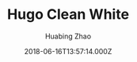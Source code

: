 ---
title: Hugo Clean White
github: https://github.com/zhaohuabing/hugo-theme-cleanwhite
demo: https://zhaohuabing.com/
author: Huabing Zhao
ssg:
  - Hugo
cms:
  - Markdown
date: 2018-06-16T13:57:14.000Z
description: A clean, elegant blog theme for hugo
draft: true
publish_date: '2018-06-16T13:57:14Z'
update_date: '2023-01-18T05:14:47Z'
github_star: 525
github_fork: 257
---